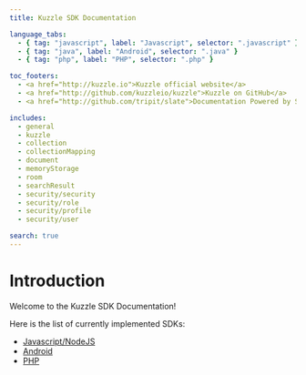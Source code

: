 ```yaml
---
title: Kuzzle SDK Documentation

language_tabs:
  - { tag: "javascript", label: "Javascript", selector: ".javascript" }
  - { tag: "java", label: "Android", selector: ".java" }
  - { tag: "php", label: "PHP", selector: ".php" }

toc_footers:
  - <a href="http://kuzzle.io">Kuzzle official website</a>
  - <a href="http://github.com/kuzzleio/kuzzle">Kuzzle on GitHub</a>
  - <a href="http://github.com/tripit/slate">Documentation Powered by Slate</a>

includes:
  - general
  - kuzzle
  - collection
  - collectionMapping
  - document
  - memoryStorage
  - room
  - searchResult
  - security/security
  - security/role
  - security/profile
  - security/user

search: true
---
```


# Introduction

Welcome to the Kuzzle SDK Documentation!

Here is the list of currently implemented SDKs:

* [Javascript/NodeJS](https://github.com/kuzzleio/sdk-javascript)
* [Android](https://github.com/kuzzleio/sdk-android)
* [PHP](https://github.com/kuzzleio/sdk-php)
